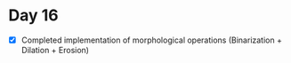 # Day 16

- [x] Completed implementation of morphological operations (Binarization + Dilation + Erosion)